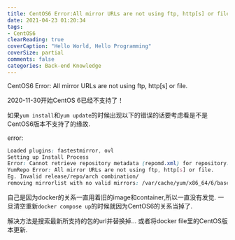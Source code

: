 ```yaml
---
title: CentOS6 Error:All mirror URLs are not using ftp, http[s] or file.
date: 2021-04-23 01:20:34
tags:
- CentOS6
clearReading: true
coverCaption: "Hello World, Hello Programming"
coverSize: partial
comments: false
categories: Back-end Knowledge
---
```

CentOS6 Error: All mirror URLs are not using ftp, http[s] or file.
<!--more-->
2020-11-30开始CentOS 6已经不支持了！

如果`yum install`和`yum update`的时候出现以下的错误的话要考虑看是不是CentOS6版本不支持了的缘故.

error:
```css
Loaded plugins: fastestmirror, ovl
Setting up Install Process
Error: Cannot retrieve repository metadata (repomd.xml) for repository: base. Please verify its path and try again
YumRepo Error: All mirror URLs are not using ftp, http[s] or file.
Eg. Invalid release/repo/arch combination/
removing mirrorlist with no valid mirrors: /var/cache/yum/x86_64/6/base/mirrorlist.txt
```
自己是因为docker的关系一直用着旧的image和container,所以一直没有发觉. 一旦清空重新`docker compose up`的时候就因为CentOS6的关系当掉了.

解决方法是搜索最新所支持的包的url并替换掉...
或者将docker file里的CentOS版本更新.
